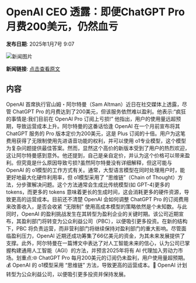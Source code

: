 # OpenAI CEO 透露：即便ChatGPT Pro月费200美元，仍然血亏

**发布日期**: 2025年1月7号 9:07

![新闻图片](https://pic.chinaz.com/picmap/202302112107341554_1.jpg)

**新闻链接**: [点击查看原文](https://www.aibase.com/zh/news/14502)

## 内容

OpenAI 首席执行官山姆・阿尔特曼（Sam Altman）近日在社交媒体上透露，尽管 ChatGPT Pro 的月费达到了200美元，但该服务依然难以盈利。他表示:“疯狂的事情是:我们目前在 OpenAI Pro 订阅上亏损!” 他指出，用户的使用量远超预期，导致运营成本上升。阿尔特曼的这番话恰逢 OpenAI 在一个月前宣布将其 ChatGPT 服务的 Pro 版本定价为200美元，这是 Plus 订阅的十倍。用户为这笔费用获得了无限制使用先进语音功能的权利，并可以使用 o1专业模型，这个模型为复杂问题提供最佳答案。然而，显然这个高价的新版本受到了用户的热烈欢迎，这让阿尔特曼感到意外。他还提到，自己是亲自定价，并认为这个价格可以带来盈利。但究竟是什么原因导致亏损?虽然阿尔特曼没有详细解释，但这可能与 OpenAI 的 o1模型的工作方式有关。通常，大型语言模型在同时处理用户时，能更好地最大化硬件利用率，但 o1模型采用了 “思维链”（Chain of Thought）方法，分步骤解决问题。这个方法通常会生成比传统模型(如 GPT-4)更多的 tokens，而更多的 tokens 意味着更长的生成时间，这会消耗更多的硬件资源，导致更高的运营成本。目前还不清楚 OpenAI 会如何调整 ChatGPT Pro 的订阅费用来改善收入，是否会收紧 “无限制” 使用高成本模型的策略依然是个未知数。与此同时，OpenAI 的盈利挑战发生在其转型为盈利企业的关键时期。该公司近期宣布，其盈利部门将转变为公众利益公司（PBC），以便吸引更多投资。在新的结构下，PBC 将负责运营，而非营利部门将继续保持对盈利部门的重大影响。尽管面临盈利压力，OpenAI 近期还成功筹集了66亿美元的资金，为其未来发展提供了支撑。此外，阿尔特曼在一篇博文中表达了对人工智能未来的信心，认为公司已掌握构建通用人工智能（AGI）的方法，并预言2025年将有 AI 代理加入劳动力市场。划重点:🌐 ChatGPT Pro 每月200美元的订阅仍未盈利，用户使用量超预期。💰 OpenAI 的 o1模型采用 “思维链” 方法，导致更高的运营成本。🚀 OpenAI 计划转型为公众利益公司，以便吸引更多投资并保持发展。
